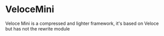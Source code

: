 VeloceMini
==========

Veloce Mini is a compressed and lighter framework, it's based on Veloce but has not the rewrite module
